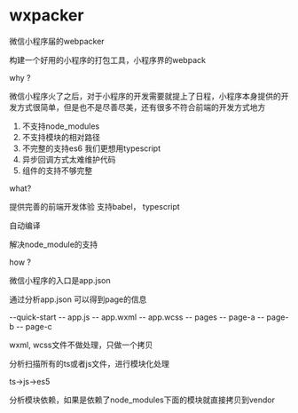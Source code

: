 # wxpacker
微信小程序届的webpacker


构建一个好用的小程序的打包工具，小程序界的webpack

why ?

微信小程序火了之后，对于小程序的开发需要就提上了日程，小程序本身提供的开发方式很简单，但是也不是尽善尽美，还有很多不符合前端的开发方式地方

1. 不支持node_modules
2. 不支持模块的相对路径
3. 不完整的支持es6 我们更想用typescript
4. 异步回调方式太难维护代码
5. 组件的支持不够完整


what?

提供完善的前端开发体验 支持babel， typescript

自动编译

解决node_module的支持

how ?

微信小程序的入口是app.json

通过分析app.json 可以得到page的信息

--quick-start
  -- app.js
  -- app.wxml
  -- app.wcss
  -- pages
    -- page-a
    -- page-b
    -- page-c


wxml, wcss文件不做处理，只做一个拷贝

分析扫描所有的ts或者js文件，进行模块化处理

ts->js->es5

分析模块依赖，如果是依赖了node_modules下面的模块就直接拷贝到vendor

